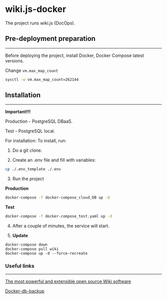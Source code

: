 # wiki.js-docker
The project runs wiki.js (DocOps).


## Pre-deployment preparation

---

Before deploying the project, install Docker, Docker Compose latest versions.

Change ```vm.max_map_count```

```bash
sysctl -w vm.max_map_count=262144
```


## Installation

---

**Important!!!**

Production - PostgreSQL DBaaS.

Test - PostgreSQL local.


For installation:
To install, run:

1. Do a git clone.

2. Create an .env file and fill with variables:

```bash
cp ./.env_template ./.env

```

3. Run the project 

**Production**

```bash
docker-compose -f docker-compose_cloud_DB up -d

```

**Test**

```bash
docker-compose -f docker-compose_test.yaml up -d

```

4. After a couple of minutes, the service will start.

5. **Update**
```
docker-compose down
docker-compose pull wiki
docker-compose up -d --force-recreate
```


### Useful links

---

[The most powerful and extensible open source Wiki software](https://js.wiki/)

[Docker-db-backup](https://github.com/tiredofit/docker-db-backup)


